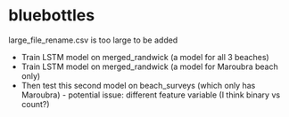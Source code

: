 # bluebottles
large_file_rename.csv is too large to be added

* Train LSTM model on merged_randwick (a model for all 3 beaches)
* Train LSTM model on merged_randwick (a model for Maroubra beach only)
* Then test this second model on beach_surveys (which only has Maroubra) - potential issue: different feature variable (I think binary vs count?)
